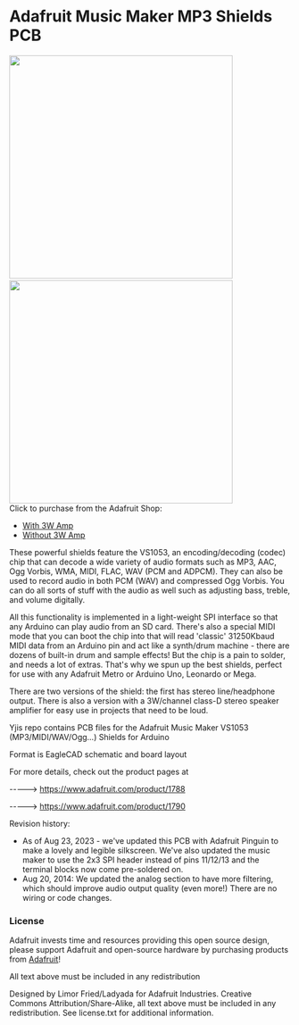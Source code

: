 # Adafruit Music Maker MP3 Shields PCB

<a href="http://www.adafruit.com/products/1788"><img src="assets/1788.jpg?raw=true" width="400px"></a>&nbsp; <a href="http://www.adafruit.com/products/1790"><img src="assets/1790.jpg?raw=true" width="400px"></a><br />
Click to purchase from the Adafruit Shop:
- [With 3W Amp](https://www.adafruit.com/product/1788)
- [Without 3W Amp](https://www.adafruit.com/product/1790)

These powerful shields feature the VS1053, an encoding/decoding (codec) chip that can decode a wide variety of audio formats such as MP3, AAC, Ogg Vorbis, WMA, MIDI, FLAC, WAV (PCM and ADPCM). They can also be used to record audio in both PCM (WAV) and compressed Ogg Vorbis. You can do all sorts of stuff with the audio as well such as adjusting bass, treble, and volume digitally.

All this functionality is implemented in a light-weight SPI interface so that any Arduino can play audio from an SD card. There's also a special MIDI mode that you can boot the chip into that will read 'classic' 31250Kbaud MIDI data from an Arduino pin and act like a synth/drum machine - there are dozens of built-in drum and sample effects! But the chip is a pain to solder, and needs a lot of extras. That's why we spun up the best shields, perfect for use with any Adafruit Metro or Arduino Uno, Leonardo or Mega.

There are two versions of the shield: the first has stereo line/headphone output. There is also a version with a 3W/channel class-D stereo speaker amplifier for easy use in projects that need to be loud.

Yjis repo contains PCB files for the Adafruit Music Maker VS1053 (MP3/MIDI/WAV/Ogg...) Shields for Arduino

Format is EagleCAD schematic and board layout

For more details, check out the product pages at

-----> https://www.adafruit.com/product/1788

-----> https://www.adafruit.com/product/1790

Revision history:

* As of Aug 23, 2023 - we've updated this PCB with Adafruit Pinguin to make a lovely and legible silkscreen. We've also updated the music maker to use the 2x3 SPI header instead of pins 11/12/13  and the terminal blocks now come pre-soldered on.
* Aug 20, 2014: We updated the analog section to have more filtering, which should improve audio output quality (even more!) There are no wiring or code changes.

### License

Adafruit invests time and resources providing this open source design, please support Adafruit and open-source hardware by purchasing products from [Adafruit](https://www.adafruit.com)!

All text above must be included in any redistribution

Designed by Limor Fried/Ladyada for Adafruit Industries.
Creative Commons Attribution/Share-Alike, all text above must be included in any redistribution. 
See license.txt for additional information.
